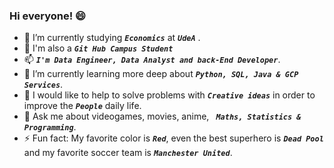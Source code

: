 ### Hi everyone! 😄

- 🔭 I’m currently studying  ***`Economics`*** at ***`UdeA`*** .
- 🚩 I'm also a  ***`Git Hub Campus Student`***
- 📫  ***`I'm Data Engineer, Data Analyst and back-End Developer`***.
- 🌱 I’m currently learning more deep about  ***`Python, SQL, Java & GCP Services`***.
- 👯 I would like to help to solve problems with  ***`Creative ideas`*** in order to improve the  ***`People`*** daily life.
- 💬 Ask me about videogames, movies, anime,  ***` Maths, Statistics & Programming`***.
- ⚡ Fun fact: My favorite color is ***`Red`***, even the best superhero is ***`Dead Pool`*** and my favorite soccer team is ***`Manchester United`***.

<!--
**TeusM224/TeusM224** is a ✨ _special_ ✨ repository because its `README.md` (this file) appears on your GitHub profile.

Here are some ideas to get you started:

- 🔭 I’m currently working on ...
- 🌱 I’m currently learning ...
- 👯 I’m looking to collaborate on ...
- 🤔 I’m looking for help with ...
- 💬 Ask me about ...
- 📫 How to reach me: ...
- 😄 Pronouns: ...
- ⚡ Fun fact: ...
-->
